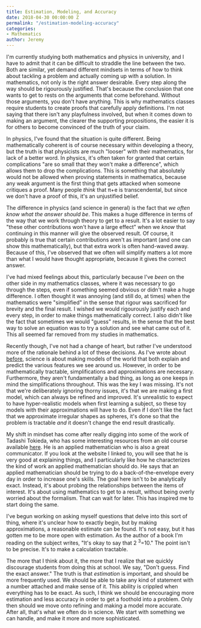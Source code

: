 ```yaml
---
title: Estimation, Modeling, and Accuracy
date: 2018-04-30 00:00:00 Z
permalink: "/estimation-modeling-accuracy"
categories:
- Mathematics
author: Jeremy
---
```


I'm currently studying both mathematics and physics in university, and I have to admit that it can be difficult to straddle the line between the two. Both are similar, yet demand different mindsets in terms of how to think about tackling a problem and actually coming up with a solution. In mathematics, not only is the right answer desirable. Every step along the way should be rigourously justified. That's because the conclusion that one wants to get to rests on the arguments that come beforehand. Without those arguments, you don't have anything. This is why mathematics classes require students to create proofs that carefully apply definitions. I'm not saying that there isn't any playfulness involved, but when it comes down to making an argument, the clearer the supporting propositions, the easier it is for others to become convinced of the truth of your claim.

In physics, I've found that the situation is quite different. Being mathematically coherent is of course necessary within developing a theory, but the truth is that physicists are much "looser" with their mathematics, for lack of a better word. In physics, it's often taken for granted that certain complications "are so small that they won't make a difference", which allows them to drop the complications. This is something that absolutely would not be allowed when proving statements in mathematics, because any weak argument is the first thing that gets attacked when someone critiques a proof. Many people *think* that &pi;+e is transcendental, but since we don't have a proof of this, it's an unjustified belief.

The difference in physics (and science in general) is the fact that *we often know what the answer should be*. This makes a huge difference in terms of the way that we work through theory to get to a result. It's a lot easier to say "these other contributions won't have a large effect" when we *know* that continuing in this manner will give the observed result. Of course, it probably is true that certain contributions aren't as important (and one can show this mathematically), but that extra work is often hand-waved away. Because of this, I've observed that we often will simplify matters a lot more than what I would have thought appropriate, because it gives the correct answer.

I've had mixed feelings about this, particularly because I've *been* on the other side in my mathematics classes, where it was necessary to go through the steps, even if something seemed obvious or didn't make a huge difference. I often thought it was annoying (and still do, at times) when the mathematics were "simplified" in the sense that rigour was sacrificed for brevity and the final result. I wished we would rigourously justify each and every step, in order to make things mathematically correct. I also didn't like the fact that sometimes we would "guess" results, in the sense that the best way to solve an equation was to try a solution and see what came out of it. This all seemed far removed from my studies in mathematics.

Recently though, I've not had a change of heart, but rather I've understood more of the rationale behind a lot of these decisions. As I've wrote about [before](/toy-models), science is about making models of the world that both explain and predict the various features we see around us. However, in order to be mathematically tractable, simplifications and approximations are necessary. Furthermore, they aren't fundamentally a bad thing, as long as one keeps in mind the simplifications throughout. This was the key I was missing. It's not that we're deliberately ignoring thorny issues, it's that we are making a first model, which can always be refined and improved. It's unrealistic to expect to have hyper-realistic models when first learning a subject, so these toy models with their approximations will have to do. Even if I don't like the fact that we approximate irregular shapes as spheres, it's done so that the problem is tractable *and* it doesn't change the end result drastically.

My shift in mindset has come after really digging into some of the work of Tadashi Tokieda, who has some interesting resources from an old course available [here](http://www.issmys.eu/previous-year/lyon/instructors-folder/tadashi-tokieda). He is an applied mathematician who is also a great communicator. If you look at the website I linked to, you will see that he is very good at explaining things, and I particularly like how he characterizes the kind of work an applied mathematician should do. He says that an applied mathematician should be trying to do a back-of-the-envelope every day in order to increase one's skills. The goal here isn't to be analytically exact. Instead, it's about probing the relationships between the items of interest. It's about using mathematics to get to a result, without being overly worried about the formalism. That can wait for later. This has inspired me to start doing the same.

I've begun working on asking myself questions that delve into this sort of thing, where it's unclear how to exactly begin, but by making approximations, a reasonable estimate can be found. It's not easy, but it has gotten me to be more open with estimation. As the author of a book I'm reading on the subject writes, "It's okay to say that 2 <sup>3</sup>=10." The point isn't to be precise. It's to make a calculation tractable.

The more that I think about it, the more that I realize that we quickly discourage students from doing this at school. We say, "Don't guess. Find the exact answer." The truth is that *estimation* is important, and should be more frequently used. We should be able to take any kind of statement with a number attached and make sense of it. This ability is crippled when everything has to be exact. As such, I think we should be encouraging more estimation and less accuracy in order to get a foothold into a problem. Only then should we move onto refining and making a model more accurate. After all, that's what we often do in science. We start with something we can handle, and make it more and more sophisticated.
